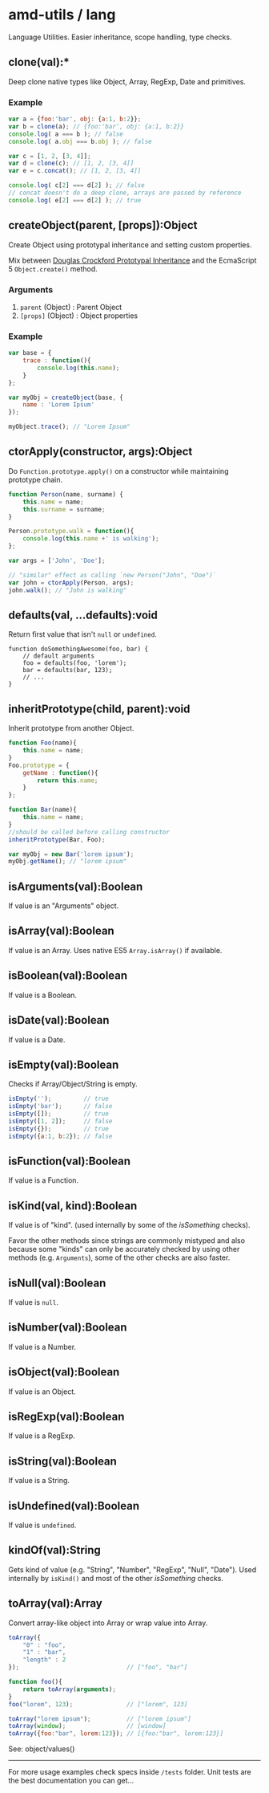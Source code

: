 # amd-utils / lang #

Language Utilities. Easier inheritance, scope handling, type checks.



## clone(val):*

Deep clone native types like Object, Array, RegExp, Date and primitives.

### Example

```js
var a = {foo:'bar', obj: {a:1, b:2}};
var b = clone(a); // {foo:'bar', obj: {a:1, b:2}}
console.log( a === b ); // false
console.log( a.obj === b.obj ); // false

var c = [1, 2, [3, 4]];
var d = clone(c); // [1, 2, [3, 4]]
var e = c.concat(); // [1, 2, [3, 4]]

console.log( c[2] === d[2] ); // false
// concat doesn't do a deep clone, arrays are passed by reference
console.log( e[2] === d[2] ); // true
```



## createObject(parent, [props]):Object

Create Object using prototypal inheritance and setting custom properties.

Mix between [Douglas Crockford Prototypal Inheritance](http://javascript.crockford.com/prototypal.html) and the EcmaScript 5 `Object.create()` method.

### Arguments

 1. `parent` (Object)  : Parent Object
 2. `[props]` (Object) : Object properties

### Example

```js
var base = {
    trace : function(){
        console.log(this.name);
    }
};

var myObj = createObject(base, {
    name : 'Lorem Ipsum'
});

myObject.trace(); // "Lorem Ipsum"
```



## ctorApply(constructor, args):Object

Do `Function.prototype.apply()` on a constructor while maintaining prototype
chain.

```js
function Person(name, surname) {
    this.name = name;
    this.surname = surname;
}

Person.prototype.walk = function(){
    console.log(this.name +' is walking');
};

var args = ['John', 'Doe'];

// "similar" effect as calling `new Person("John", "Doe")`
var john = ctorApply(Person, args);
john.walk(); // "John is walking"
```



## defaults(val, ...defaults):void

Return first value that isn't `null` or `undefined`.

    function doSomethingAwesome(foo, bar) {
        // default arguments
        foo = defaults(foo, 'lorem');
        bar = defaults(bar, 123);
        // ...
    }



## inheritPrototype(child, parent):void

Inherit prototype from another Object.

```js
function Foo(name){
    this.name = name;
}
Foo.prototype = {
    getName : function(){
        return this.name;
    }
};

function Bar(name){
    this.name = name;
}
//should be called before calling constructor
inheritPrototype(Bar, Foo);

var myObj = new Bar('lorem ipsum');
myObj.getName(); // "lorem ipsum"
```



## isArguments(val):Boolean

If value is an "Arguments" object.



## isArray(val):Boolean

If value is an Array. Uses native ES5 `Array.isArray()` if available.



## isBoolean(val):Boolean

If value is a Boolean.



## isDate(val):Boolean

If value is a Date.



## isEmpty(val):Boolean

Checks if Array/Object/String is empty.


```js
isEmpty('');         // true
isEmpty('bar');      // false
isEmpty([]);         // true
isEmpty([1, 2]);     // false
isEmpty({});         // true
isEmpty({a:1, b:2}); // false
```



## isFunction(val):Boolean

If value is a Function.



## isKind(val, kind):Boolean

If value is of "kind". (used internally by some of the *isSomething* checks).

Favor the other methods since strings are commonly mistyped and also because
some "kinds" can only be accurately checked by using other methods (e.g.
`Arguments`), some of the other checks are also faster.



## isNull(val):Boolean

If value is `null`.



## isNumber(val):Boolean

If value is a Number.



## isObject(val):Boolean

If value is an Object.



## isRegExp(val):Boolean

If value is a RegExp.



## isString(val):Boolean

If value is a String.



## isUndefined(val):Boolean

If value is `undefined`.



## kindOf(val):String

Gets kind of value (e.g. "String", "Number", "RegExp", "Null", "Date").
Used internally by `isKind()` and most of the other *isSomething* checks.




## toArray(val):Array

Convert array-like object into Array or wrap value into Array.

```js
toArray({
    "0" : "foo",
    "1" : "bar",
    "length" : 2
});                              // ["foo", "bar"]

function foo(){
    return toArray(arguments);
}
foo("lorem", 123);               // ["lorem", 123]

toArray("lorem ipsum");          // ["lorem ipsum"]
toArray(window);                 // [window]
toArray({foo:"bar", lorem:123}); // [{foo:"bar", lorem:123}]
```

See: object/values()


-------------------------------------------------------------------------------

For more usage examples check specs inside `/tests` folder. Unit tests are the
best documentation you can get...
